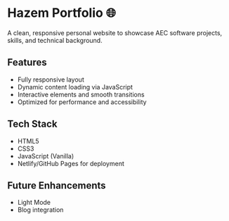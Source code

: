 # Hazem Portfolio 🌐

A clean, responsive personal website to showcase AEC software projects, skills, and technical background.

## Features
- Fully responsive layout
- Dynamic content loading via JavaScript
- Interactive elements and smooth transitions
- Optimized for performance and accessibility

## Tech Stack
- HTML5
- CSS3
- JavaScript (Vanilla)
- Netlify/GitHub Pages for deployment


## Future Enhancements
- Light Mode
- Blog integration
